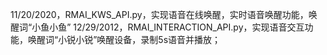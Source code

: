 11/20/2020，RMAI_KWS_API.py，实现语音在线唤醒，实时语音唤醒功能，唤醒词“小鱼小鱼”
12/29/2012，RMAI_INTERACTION_API.py，实现语音交互功能，唤醒词“小锐小锐”唤醒设备，录制5s语音并播放；